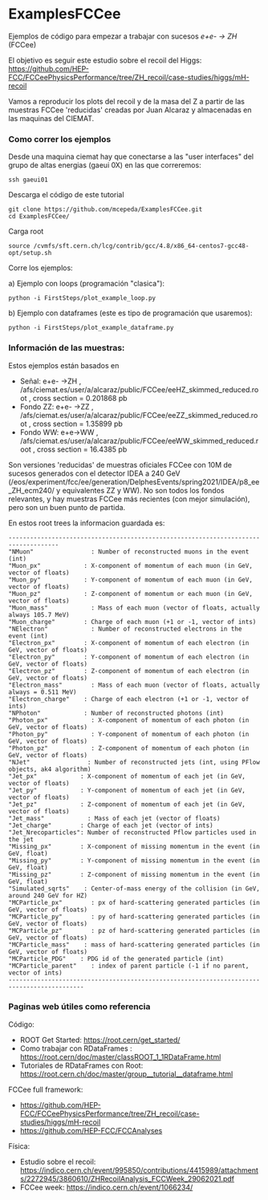 # ExamplesFCCee

Ejemplos de código para empezar a trabajar con sucesos *e+e- -> ZH*  (FCCee) 

El objetivo es seguir este estudio sobre el recoil del Higgs: https://github.com/HEP-FCC/FCCeePhysicsPerformance/tree/ZH_recoil/case-studies/higgs/mH-recoil 

Vamos a reproducir los plots del recoil y de la masa del Z a partir de las muestras FCCee 'reducidas' creadas por Juan Alcaraz y almacenadas en las maquinas del CIEMAT.

###  Como correr los ejemplos

Desde una maquina ciemat hay que conectarse a las "user interfaces" del grupo de altas energias (gaeui 0X) en las que correremos: 
```
ssh gaeui01   
```

Descarga el código de este tutorial

```
git clone https://github.com/mcepeda/ExamplesFCCee.git 
cd ExamplesFCCee/
```

Carga root
```
source /cvmfs/sft.cern.ch/lcg/contrib/gcc/4.8/x86_64-centos7-gcc48-opt/setup.sh
```

Corre los ejemplos:

a) Ejemplo con loops (programación "clasica"): 

```
python -i FirstSteps/plot_example_loop.py   
```

b) Ejemplo con dataframes (este es tipo de programación que usaremos):
```
python -i FirstSteps/plot_example_dataframe.py
```


###  Información de las muestras:

Estos ejemplos están basados en 

- Señal:  e+e- ->ZH  , /afs/ciemat.es/user/a/alcaraz/public/FCCee/eeHZ_skimmed_reduced.root	, cross section = 0.201868 pb 
- Fondo ZZ: e+e- ->ZZ  , /afs/ciemat.es/user/a/alcaraz/public/FCCee/eeZZ_skimmed_reduced.root	, cross section = 1.35899 pb
- Fondo WW: e+e->WW , /afs/ciemat.es/user/a/alcaraz/public/FCCee/eeWW_skimmed_reduced.root ,  cross section = 16.4385 pb

Son versiones 'reducidas' de muestras oficiales FCCee con 10M de sucesos generados con el detector IDEA a 240 GeV (/eos/experiment/fcc/ee/generation/DelphesEvents/spring2021/IDEA/p8_ee_ZH_ecm240/ y equivalentes ZZ y WW). No son todos los fondos relevantes, y hay muestras FCCee más recientes (con mejor simulación), pero son un buen punto de partida.

En estos root trees la informacion guardada es:
```
------------------------------------------------------------------------------------
"NMuon"                : Number of reconstructed muons in the event (int)
"Muon_px"            : X-component of momentum of each muon (in GeV, vector of floats)
"Muon_py"            : Y-component of momentum of each muon (in GeV, vector of floats)
"Muon_pz"            : Z-component of momentum or each muon (in GeV, vector of floats)
"Muon_mass"            : Mass of each muon (vector of floats, actually always 105.7 MeV)
"Muon_charge"        : Charge of each muon (+1 or -1, vector of ints)
"NElectron"            : Number of reconstructed electrons in the event (int)
"Electron_px"        : X-component of momentum of each electron (in GeV, vector of floats)
"Electron_py"        : Y-component of momentum of each electron (in GeV, vector of floats)
"Electron_pz"        : Z-component of momentum of each electron (in GeV, vector of floats)
"Electron_mass"        : Mass of each muon (vector of floats, actually always = 0.511 MeV)
"Electron_charge"    : Charge of each electron (+1 or -1, vector of ints)
"NPhoton"            : Number of reconstructed photons (int)
"Photon_px"            : X-component of momentum of each photon (in GeV, vector of floats)
"Photon_py"            : Y-component of momentum of each photon (in GeV, vector of floats)
"Photon_pz"            : Z-component of momentum of each photon (in GeV, vector of floats)
"NJet"                : Number of reconstructed jets (int, using PFlow objects, ak4 algorithm)
"Jet_px"            : X-component of momentum of each jet (in GeV, vector of floats)
"Jet_py"            : Y-component of momentum of each jet (in GeV, vector of floats)
"Jet_pz"            : Z-component of momentum of each jet (in GeV, vector of floats)
"Jet_mass"            : Mass of each jet (vector of floats)
"Jet_charge"        : Charge of each jet (vector of ints)
"Jet_Nrecoparticles": Number of reconstructed Pflow particles used in the jet
"Missing_px"        : X-component of missing momentum in the event (in GeV, float)
"Missing_py"        : Y-component of missing momentum in the event (in GeV, float)
"Missing_pz"        : Z-component of missing momentum in the event (in GeV, float)
"Simulated_sqrts"    : Center-of-mass energy of the collision (in GeV, around 240 GeV for HZ)
"MCParticle_px"        : px of hard-scattering generated particles (in GeV, vector of floats)
"MCParticle_py"        : py of hard-scattering generated particles (in GeV, vector of floats)
"MCParticle_pz"        : pz of hard-scattering generated particles (in GeV, vector of floats)
"MCParticle_mass"    : mass of hard-scattering generated particles (in GeV, vector of floats)
"MCParticle_PDG"    : PDG id of the generated particle (int)
"MCParticle_parent"    : index of parent particle (-1 if no parent, vector of ints)
-------------------------------------------------------------------------------------------
```

### Paginas web útiles como referencia

Código: 
- ROOT Get Started: https://root.cern/get_started/ 
- Como trabajar con RDataFrames : https://root.cern/doc/master/classROOT_1_1RDataFrame.html 
- Tutoriales de RDataFrames con Root: https://root.cern.ch/doc/master/group__tutorial__dataframe.html 

FCCee full framework: 
- https://github.com/HEP-FCC/FCCeePhysicsPerformance/tree/ZH_recoil/case-studies/higgs/mH-recoil 
- https://github.com/HEP-FCC/FCCAnalyses 

Física: 
- Estudio sobre el recoil: https://indico.cern.ch/event/995850/contributions/4415989/attachments/2272945/3860610/ZHRecoilAnalysis_FCCWeek_29062021.pdf    
- FCCee week: https://indico.cern.ch/event/1066234/ 
